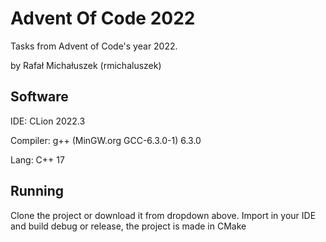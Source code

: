 # Advent Of Code 2022

Tasks from Advent of Code's year 2022.

by Rafał Michałuszek (rmichaluszek)

## Software
IDE: CLion 2022.3

Compiler: g++ (MinGW.org GCC-6.3.0-1) 6.3.0 

Lang: C++ 17
## Running

Clone the project or download it from dropdown above.
Import in your IDE and build debug or release, the project is made in CMake  